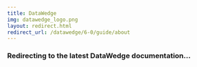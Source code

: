 ```yaml
---
title: DataWedge
img: datawedge_logo.png
layout: redirect.html
redirect_url: /datawedge/6-0/guide/about
---
```


### Redirecting to the latest DataWedge documentation...
